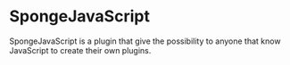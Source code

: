 # SpongeJavaScript
SpongeJavaScript is a plugin that give the possibility to anyone that know JavaScript to create their own plugins.
